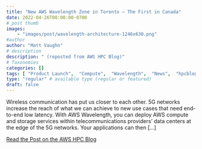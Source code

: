 ```yaml
---
title: "New AWS Wavelength Zone in Toronto – The First in Canada"
date: 2022-04-26T00:00:00-0700
# post thumb
images:
    - "images/post/wavelength-architecture-1246x630.png"
#author
author: "Matt Vaughn"
# description
description: " (reposted from AWS HPC Blog)"
# Taxonomies
categories: []
tags: [ "Product Launch",  "Compute",  "Wavelength",  "News",  "hpcblog", ]
type: "regular" # available type (regular or featured)
draft: false
---
```


Wireless communication has put us closer to each other. 5G networks increase the reach of what we can achieve to new use cases that need end-to-end low latency. With AWS Wavelength, you can deploy AWS compute and storage services within telecommunications providers’ data centers at the edge of the 5G networks. Your applications can then […]

<a href="https://aws.amazon.com/blogs/aws/new-aws-wavelength-zone-in-toronto-the-first-in-canada/" class="btn btn-primary btn-lg active" role="button" aria-pressed="true" style="margin-top: 8px;">Read the Post on the AWS HPC Blog</a>